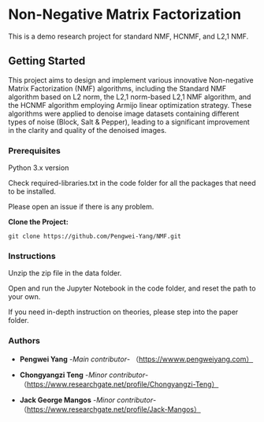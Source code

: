 # Non-Negative Matrix Factorization
This is a demo research project for standard NMF, HCNMF, and L2,1 NMF.

## Getting Started
This project aims to design and implement various innovative Non-negative Matrix Factorization (NMF) algorithms, including the Standard NMF algorithm based on L2 norm, the L2,1 norm-based L2,1 NMF algorithm, and the HCNMF algorithm employing Armijo linear optimization strategy. These algorithms were applied to denoise image datasets containing different types of noise (Block, Salt & Pepper), leading to a significant improvement in the clarity and quality of the denoised images.
### Prerequisites
Python 3.x version

Check required-libraries.txt in the code folder for all the packages that need to be installed.

Please open an issue if there is any problem.

**Clone the Project:**
```
git clone https://github.com/Pengwei-Yang/NMF.git
```
### Instructions

Unzip the zip file in the data folder.

Open and run the Jupyter Notebook in the code folder, and reset the path to your own.

If you need in-depth instruction on theories, please step into the paper folder.

### Authors
* **Pengwei Yang** -*Main contributor*-
（https://wwww.pengweiyang.com）

* **Chongyangzi Teng** -*Minor contributor*- （https://www.researchgate.net/profile/Chongyangzi-Teng）
* **Jack George Mangos** -*Minor contributor*- （https://www.researchgate.net/profile/Jack-Mangos）
